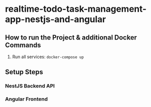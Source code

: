 # realtime-todo-task-management-app-nestjs-and-angular

## How to run the Project & additional Docker Commands
1. Run all services: `docker-compose up`

## Setup Steps

### NestJS Backend API

### Angular Frontend
